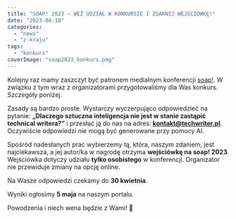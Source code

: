 ```yaml
---
title: "SOAP! 2023 – WEŹ UDZIAŁ W KONKURSIE I ZGARNIJ WEJŚCIÓWKĘ!"
date: "2023-04-18"
categories:
  - "news"
  - "z-kraju"
tags:
  - "konkurs"
coverImage: "soap2023_konkurs.png"
---
```


Kolejny raz mamy zaszczyt być patronem medialnym konferencji [soap!](https://soapconf.com/). W związku z tym wraz z organizatorami przygotowaliśmy dla Was konkurs. Szczegóły poniżej.

Zasady są bardzo proste. Wystarczy wyczerpująco odpowiedzieć na pytanie: **„Dlaczego sztuczna inteligencja nie jest w stanie zastąpić technical writera?”** i przesłać ją do nas na adres: **kontakt@techwriter.pl**. Oczywiście odpowiedzi nie mogą być generowane przy pomocy AI.

Spośród nadesłanych prac wybierzemy tą, która, naszym zdaniem, jest najciekawsza, a jej autor/ka w nagrodę otrzyma **wejściówkę na soap! 2023**. Wejściówka dotyczy udziału **tylko osobistego** w konferencji. Organizator nie przewiduje zmiany na opcję online.

Na Wasze odpowiedzi czekamy do **30 kwietnia**.

Wyniki ogłosimy **5 maja** na naszym portalu.

Powodzenia i niech wena będzie z Wami! 🙂
